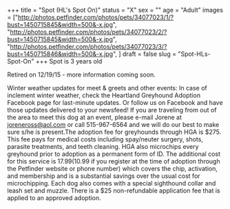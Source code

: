 +++
title = "Spot (HL's Spot On)"
status = "X"
sex = ""
age = "Adult"
images = ["http://photos.petfinder.com/photos/pets/34077023/1/?bust=1450715845&width=500&-x.jpg",
"http://photos.petfinder.com/photos/pets/34077023/2/?bust=1450715845&width=500&-x.jpg",
"http://photos.petfinder.com/photos/pets/34077023/3/?bust=1450715846&width=500&-x.jpg",
]
draft = false
slug = "Spot-HLs-Spot-On"
+++
Spot is 3 years old

Retired on 12/19/15 - more information coming soon.

Winter weather updates for meet & greets and other events: In case of inclement winter weather, check the Heartland Greyhound Adoption Facebook page for last-minute updates. Or follow us on Facebook and have those updates delivered to your newsfeed!
If you are traveling from out of the area to meet this dog at an event, please e-mail Jorene at joreneross@aol.com or call 515-967-6564 and we will do our best to make sure s/he is present.The adoption fee for greyhounds through HGA is $275. This fee pays for medical costs including spay/neuter surgery, shots, parasite treatments, and teeth cleaning. HGA also microchips every greyhound prior to adoption as a permanent form of ID. The additional cost for this service is $17.99 ($10.99 if you register at the time of adoption through the Petfinder website or phone number) which covers the chip, activation, and membership and is a substantial savings over the usual cost for microchipping. Each dog also comes with a special sighthound collar and leash set and muzzle. There is a $25 non-refundable application fee that is applied to an approved adoption.
